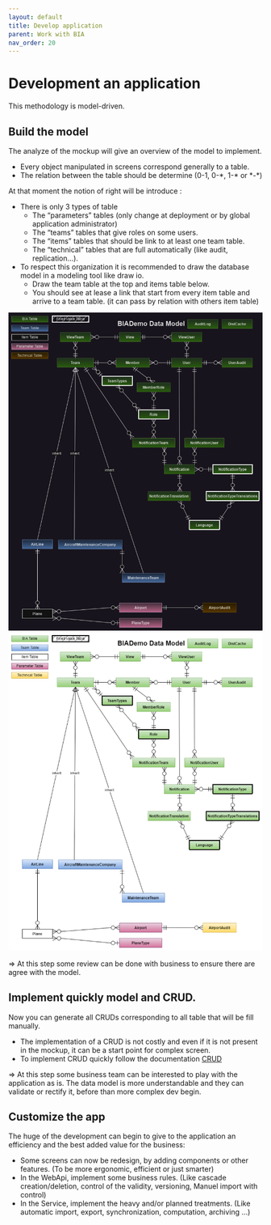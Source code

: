 ```yaml
---
layout: default
title: Develop application
parent: Work with BIA
nav_order: 20
---
```


# Development an application

This methodology is model-driven.

## Build the model
The analyze of the mockup will give an overview of the model to implement.
- Every object manipulated in screens correspond generally to a table.
- The relation between the table should be determine (0-1, 0-\*, 1-\* or \*-\*)
  
At that moment the notion of right will be introduce :
- There is only 3 types of table
  - The “parameters” tables (only change at deployment or by global application administrator)
  - The “teams” tables that give roles on some users.
  - The “items” tables that should be link to at least one team table.
  - The “technical” tables that are full automatically (like audit, replication...).
- To respect this organization it is recommended to draw the database model in a modeling tool like draw io.
  - Draw the team table at the top and items table below.
  - You should see at lease a link that start from every item table and arrive to a team table. (it can pass by relation with others item table)


![BIADemo Data Model](../../Images/DataModel.dark.png#gh-dark-mode-only)
![BIADemo Data Model](../../Images/DataModel.light.png#gh-light-mode-only)


=> At this step some review can be done with business to ensure there are agree with the model.

## Implement quickly model and CRUD.
Now you can generate all CRUDs corresponding to all table that will be fill manually.
- The implementation of a CRUD is not costly and even if it is not present in the mockup, it can be a start point for complex screen.
- To implement CRUD quickly follow the documentation [CRUD](../30-DeveloperGuide/20-Features/20-CRUD/CRUD.md)

=> At this step some business team can be interested to play with the application as is. The data model is more understandable and they can validate or rectify it, before than more complex dev begin.

## Customize the app
The huge of the development can begin to give to the application an efficiency and the best added value for the business:
- Some screens can now be redesign, by adding components or other features. (To be more ergonomic, efficient or just smarter)
- In the WebApi, implement some business rules. (Like cascade creation/deletion, control of the validity, versioning, Manuel import with control)
- In the Service, implement the heavy and/or planned treatments. (Like automatic import, export, synchronization, computation, archiving ...)

